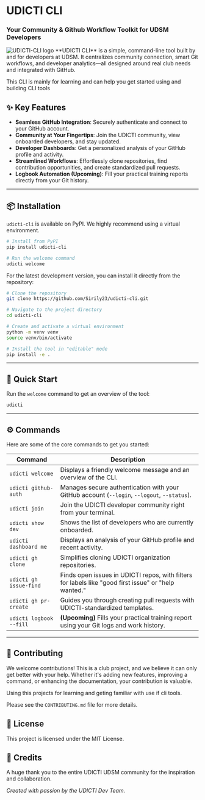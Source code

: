 # UDICTI CLI 
### Your Community & Github Workflow Toolkit for UDSM Developers

<a>
<img src="../udicti-cli/assets/udicti-cli.png" alt="UDICTI-CLI logo"> </a>
**UDICTI CLI** is a simple, command-line tool built by and for developers at UDSM. It centralizes community connection, smart Git workflows, and developer analytics—all designed around real club needs and integrated with GitHub.

This CLI is mainly for learning and can help you get started using and building CLI tools



## ✨ Key Features

*   **Seamless GitHub Integration**: Securely authenticate and connect to your GitHub account.
*   **Community at Your Fingertips**: Join the UDICTI community, view onboarded developers, and stay updated.
*   **Developer Dashboards**: Get a personalized analysis of your GitHub profile and activity.
*   **Streamlined Workflows**: Effortlessly clone repositories, find contribution opportunities, and create standardized pull requests.
*   **Logbook Automation (Upcoming)**: Fill your practical training reports directly from your Git history.

---

## 📦 Installation

`udicti-cli` is available on PyPI. We highly recommend using a virtual environment.

```bash
# Install from PyPI
pip install udicti-cli

# Run the welcome command
udicti welcome
```

For the latest development version, you can install it directly from the repository:

```bash
# Clone the repository
git clone https://github.com/Sirily23/udicti-cli.git

# Navigate to the project directory
cd udicti-cli

# Create and activate a virtual environment
python -m venv venv
source venv/bin/activate

# Install the tool in "editable" mode
pip install -e .
```

---

## 🚀 Quick Start

Run the `welcome` command to get an overview of the tool:
```bash
udicti
```

---

## ⚙️ Commands

Here are some of the core commands to get you started:

| Command                 | Description                                                                                               |
| ----------------------- | --------------------------------------------------------------------------------------------------------- |
| `udicti welcome`          | Displays a friendly welcome message and an overview of the CLI.                                           |
| `udicti github-auth`    | Manages secure authentication with your GitHub account (`--login`, `--logout`, `--status`).                 |
| `udicti join`             | Join the UDICTI developer community right from your terminal.                                             |
| `udicti show dev`         | Shows the list of developers who are currently onboarded.                                                 |
| `udicti dashboard me`     | Displays an analysis of your GitHub profile and recent activity.                                          |
| `udicti gh clone`         | Simplifies cloning UDICTI organization repositories.                                                      |
| `udicti gh issue-find`  | Finds open issues in UDICTI repos, with filters for labels like "good first issue" or "help wanted."      |
| `udicti gh pr-create`     | Guides you through creating pull requests with UDICTI-standardized templates.                             |
| `udicti logbook --fill`   | **(Upcoming)** Fills your practical training report using your Git logs and work history.                 |


---

## 🤝 Contributing

We welcome contributions! This is a club project, and we believe it can only get better with your help. Whether it's adding new features, improving a command, or enhancing the documentation, your contribution is valuable.

Using this projects for learning and geting familiar with use if cli tools.

Please see the `CONTRIBUTING.md` file for more details.

## 📝 License

This project is licensed under the MIT License.

## 🙏 Credits

A huge thank you to the entire UDICTI UDSM community for the inspiration and collaboration.

*Created with passion by the UDICTI Dev Team.*
